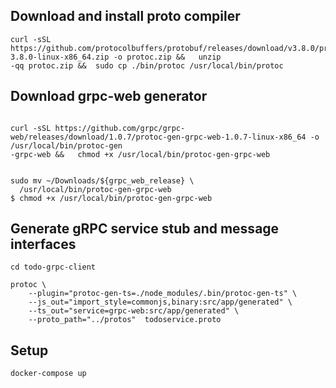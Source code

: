 ## Download and install proto compiler

```
curl -sSL https://github.com/protocolbuffers/protobuf/releases/download/v3.8.0/protoc-3.8.0-linux-x86_64.zip -o protoc.zip &&   unzip 
-qq protoc.zip &&  sudo cp ./bin/protoc /usr/local/bin/protoc

```

## Download grpc-web generator

```

curl -sSL https://github.com/grpc/grpc-web/releases/download/1.0.7/protoc-gen-grpc-web-1.0.7-linux-x86_64 -o /usr/local/bin/protoc-gen
-grpc-web &&   chmod +x /usr/local/bin/protoc-gen-grpc-web


sudo mv ~/Downloads/${grpc_web_release} \
  /usr/local/bin/protoc-gen-grpc-web
$ chmod +x /usr/local/bin/protoc-gen-grpc-web

```

## Generate gRPC service stub and message interfaces

```
cd todo-grpc-client

protoc \
    --plugin="protoc-gen-ts=./node_modules/.bin/protoc-gen-ts" \
    --js_out="import_style=commonjs,binary:src/app/generated" \
    --ts_out="service=grpc-web:src/app/generated" \
    --proto_path="../protos"  todoservice.proto

```

## Setup


```
docker-compose up
```
